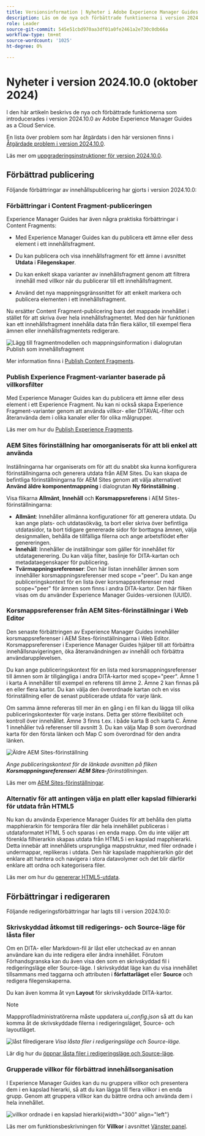 ```yaml
---
title: Versionsinformation | Nyheter i Adobe Experience Manager Guides 2024.10.0
description: Läs om de nya och förbättrade funktionerna i version 2024.10.0 av Adobe Experience Manager Guides
role: Leader
source-git-commit: 545e51cbd970aa3df01a0fe2461a2e730c0db66a
workflow-type: tm+mt
source-wordcount: '1025'
ht-degree: 0%

---
```


# Nyheter i version 2024.10.0 (oktober 2024)

I den här artikeln beskrivs de nya och förbättrade funktionerna som introducerades i version 2024.10.0 av Adobe Experience Manager Guides as a Cloud Service.

En lista över problem som har åtgärdats i den här versionen finns i [Åtgärdade problem i version 2024.10.0](fixed-issues-2024-10-0.md).

Läs mer om [uppgraderingsinstruktioner för version 2024.10.0](../release-info/upgrade-instructions-2024-10-0.md).


## Förbättrad publicering

Följande förbättringar av innehållspublicering har gjorts i version 2024.10.0:




### Förbättringar i Content Fragment-publiceringen

Experience Manager Guides har även några praktiska förbättringar i Content Fragments:

- Med Experience Manager Guides kan du publicera ett ämne eller dess element i ett innehållsfragment.

- Du kan publicera och visa innehållsfragment för ett ämne i avsnittet **Utdata** i **Filegenskaper**.


- Du kan enkelt skapa varianter av innehållsfragment genom att filtrera innehåll med villkor när du publicerar till ett innehållsfragment.

- Använd det nya mappningsgränssnittet för att enkelt markera och publicera elementen i ett innehållsfragment.

Nu ersätter Content Fragment-publicering bara det mappade innehållet i stället för att skriva över hela innehållsfragmentet. Med den här funktionen kan ett innehållsfragment innehålla data från flera källor, till exempel flera ämnen eller innehållsfragmentets redigerare.

![Lägg till fragmentmodellen och mappningsinformation i dialogrutan Publish som innehållsfragment](assets/content-fragment-mapping.png)

Mer information finns i [Publish Content Fragments](../user-guide/publish-content-fragment.md).


### Publish Experience Fragment-varianter baserade på villkorsfilter

Med Experience Manager Guides kan du publicera ett ämne eller dess element i ett Experience Fragment. Nu kan ni också skapa Experience Fragment-varianter genom att använda villkor- eller DITAVAL-filter och återanvända dem i olika kanaler eller för olika målgrupper.

Läs mer om hur du [Publish Experience Fragments](../user-guide/publish-experience-fragment.md).


### AEM Sites förinställning har omorganiserats för att bli enkel att använda

Inställningarna har organiserats om för att du snabbt ska kunna konfigurera förinställningarna och generera utdata från AEM Sites.
Du kan skapa de befintliga förinställningarna för AEM Sites genom att välja alternativet **Använd äldre komponentmappning** i dialogrutan **Ny förinställning** .

Visa flikarna **Allmänt**, **Innehåll** och **Korsmappsreferens** i AEM Sites-förinställningarna:
- **Allmänt**: Innehåller allmänna konfigurationer för att generera utdata. Du kan ange plats- och utdatasökväg, ta bort eller skriva över befintliga utdatasidor, ta bort tidigare genererade sidor för borttagna ämnen, välja designmallen, behålla de tillfälliga filerna och ange arbetsflödet efter genereringen.
- **Innehåll**: Innehåller de inställningar som gäller för innehållet för utdatagenerering. Du kan välja filter, baslinje för DITA-kartan och metadataegenskaper för publicering.
- **Tvärmappningsreferenser**: Den här listan innehåller ämnen som innehåller korsmappningsreferenser med scope =&quot;peer&quot;. Du kan ange publiceringskontext för en lista över korsmappsreferenser med scope=&quot;peer&quot; för ämnen som finns i andra DITA-kartor. Den här fliken visas om du använder Experience Manager Guides-versionen (UUID).



### Korsmappsreferenser från AEM Sites-förinställningar i Web Editor

Den senaste förbättringen av Experience Manager Guides innehåller korsmappsreferenser i AEM Sites-förinställningarna i Web Editor.
Korsmappsreferenser i Experience Manager Guides hjälper till att förbättra innehållsnavigeringen, öka återanvändningen av innehåll och förbättra användarupplevelsen.


Du kan ange publiceringskontext för en lista med korsmappningsreferenser till ämnen som är tillgängliga i andra DITA-kartor med scope=&quot;peer&quot;. Ämne 1 i karta A innehåller till exempel en referens till ämne 2. Ämne 2 kan finnas på en eller flera kartor.  Du kan välja den överordnade kartan och en viss förinställning eller de senast publicerade utdata för varje länk.

Om samma ämne refereras till mer än en gång i en fil kan du lägga till olika publiceringskontexter för varje instans. Detta ger större flexibilitet och kontroll över innehållet. Ämne 3 finns t.ex. i både karta B och karta C. Ämne 1 innehåller två referenser till avsnitt 3. Du kan välja Map B som överordnad karta för den första länken och Map C som överordnad för den andra länken.

![Äldre AEM Sites-förinställning](assets/aem-sites-legacy.png)

*Ange publiceringskontext för de länkade avsnitten på fliken **Korsmappningsreferenser**i **AEM Sites**-förinställningen.*

Läs mer om [AEM Sites-förinställningar](../user-guide/generate-output-aem-site.md).

### Alternativ för att antingen välja en platt eller kapslad filhierarki för utdata från HTML5

Nu kan du använda Experience Manager Guides för att behålla den platta mapphierarkin för temporära filer där hela innehållet publiceras i utdataformatet HTML 5 och sparas i en enda mapp.
Om du inte väljer att förenkla filhierarkin skapas utdata från HTML5 i en kapslad mapphierarki. Detta innebär att innehållets ursprungliga mappstruktur, med filer ordnade i undermappar, replikeras i utdata. Den här kapslade mapphierarkin gör det enklare att hantera och navigera i stora datavolymer och det blir därför enklare att ordna och kategorisera filer.


Läs mer om hur du [genererar HTML5-utdata](../user-guide/generate-output-html5.md).


## Förbättringar i redigeraren

Följande redigeringsförbättringar har lagts till i version 2024.10.0:

### Skrivskyddad åtkomst till redigerings- och Source-läge för låsta filer

Om en DITA- eller Markdown-fil är låst eller utcheckad av en annan användare kan du inte redigera eller ändra innehållet. Förutom Förhandsgranska kan du även visa den som en skrivskyddad fil i redigeringsläge eller Source-läge.
I skrivskyddat läge kan du visa innehållet tillsammans med taggarna och attributen i **författarläget** eller **Source** och redigera filegenskaperna.

Du kan även komma åt vyn **Layout** för skrivskyddade DITA-kartor.
>[!NOTE]
>
> Mappprofiladministratörerna måste uppdatera *ui_config.json* så att du kan komma åt de skrivskyddade filerna i redigeringsläget, Source- och layoutläget.

![låst filredigerare](./assets/locked-file-editor.png)
*Visa låsta filer i redigeringsläge och Source-läge.*


Lär dig hur du [öppnar låsta filer i redigeringsläge och Source-läge](../user-guide/web-editor-edit-topics.md#open-locked-files-in-author-and-source-modes).


### Grupperade villkor för förbättrad innehållsorganisation

I Experience Manager Guides kan du nu gruppera villkor och presentera dem i en kapslad hierarki, så att du kan lägga till flera villkor i en enda grupp. Genom att gruppera villkor kan du bättre ordna och använda dem i hela innehållet.

![villkor ordnade i en kapslad hierarki](assets/conditions-nested-hierarchy.png){width="300" align="left"}

Läs mer om funktionsbeskrivningen för **Villkor** i avsnittet [Vänster panel](../user-guide/web-editor-features.md#id2051EA0M0HS).




